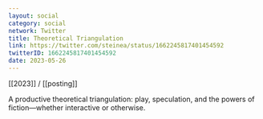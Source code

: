 ```yaml
---
layout: social
category: social
network: Twitter
title: Theoretical Triangulation
link: https://twitter.com/steinea/status/1662245817401454592
twitterID: 1662245817401454592
date: 2023-05-26
---
```


[[2023]] / [[posting]]

A productive theoretical triangulation: play, speculation, and the powers of fiction—whether interactive or otherwise.
